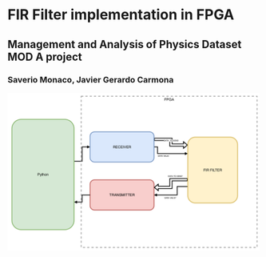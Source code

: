 # FIR Filter implementation in FPGA
## Management and Analysis of Physics Dataset MOD A project
### Saverio Monaco, Javier Gerardo Carmona  

<img src="https://raw.githubusercontent.com/SaverioMonaco/4--Taps-FIR-Filter/master/tex/img/projectcomplete.png">

